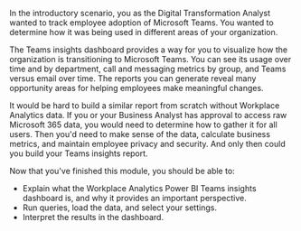 In the introductory scenario, you as the Digital Transformation Analyst wanted to track employee adoption of Microsoft Teams. You wanted to determine how it was being used in different areas of your organization.

The Teams insights dashboard provides a way for you to visualize how the organization is transitioning to Microsoft Teams. You can see its usage over time and by department, call and messaging metrics by group, and Teams versus email over time. The reports you can generate reveal many opportunity areas for helping employees make meaningful changes.

It would be hard to build a similar report from scratch without Workplace Analytics data. If you or your Business Analyst has approval to access raw Microsoft 365 data, you would need to determine how to gather it for all users. Then you'd need to make sense of the data, calculate business metrics, and maintain employee privacy and security. And only then could you build your Teams insights report.

Now that you've finished this module, you should be able to:
  
- Explain what the Workplace Analytics Power BI Teams insights dashboard is, and why it provides an important perspective.
- Run queries, load the data, and select your settings.
- Interpret the results in the dashboard.
